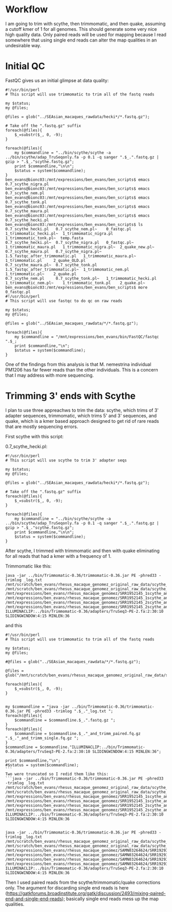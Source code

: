 # Workflow

I am going to trim with scythe, then trimmomatic, and then quake, assuming a cutoff kmer of 1 for all genomes.  This should generate some very nice high quality data.  Only paired reads will be used for mapping because I read somewhere that using single end reads can alter the map qualities in an undesirable way.

# Initial QC

FastQC gives us an initial glimpse at data quality:
```
#!/usr/bin/perl
# This script will use trimmomatic to trim all of the fastq reads

my $status;
my @files;

@files = glob("../SEAsian_macaques_rawdata/hecki*/*.fastq.gz");

# Take off the ".fastq.gz" suffix
foreach(@files){
    $_=substr($_, 0, -9);
}

foreach(@files){
    my $commandline = "../bin/scythe/scythe -a ../bin/scythe/adap_TruSeqonly.fa -p 0.1 -q sanger ".$_.".fastq.gz | gzip > ".$_."scythe.fastq.gz";
    print $commandline,"\n\n";
    $status = system($commandline);
}
ben_evans@bionc03:/mnt/expressions/ben_evans/ben_scripts$ emacs 0.7_scythe_nigra.pl
ben_evans@bionc03:/mnt/expressions/ben_evans/ben_scripts$ emacs 0.7_scythe_nem.pl
ben_evans@bionc03:/mnt/expressions/ben_evans/ben_scripts$ emacs 0.7_scythe_tonk.pl
ben_evans@bionc03:/mnt/expressions/ben_evans/ben_scripts$ emacs 0.7_scythe_maura.pl
ben_evans@bionc03:/mnt/expressions/ben_evans/ben_scripts$ emacs 0.7_scythe_hecki.pl
ben_evans@bionc03:/mnt/expressions/ben_evans/ben_scripts$ ls
0.7_scythe_hecki.pl   0.7_scythe_nem.pl~    0_fastqc.pl			      1_trimmomatic_hecki.pl~  1_trimmomatic_nigra.pl	1_trimmomatic_tonk.pl~	temp.fasta
0.7_scythe_hecki.pl~  0.7_scythe_nigra.pl   0_fastqc.pl~		      1_trimmomatic_maura.pl   1_trimmomatic_nigra.pl~	2_quake_new.pl~
0.7_scythe_maura.pl   0.7_scythe_nigra.pl~  1.5_fastqc_after_trimmomatic.pl   1_trimmomatic_maura.pl~  1_trimmomatic.pl		2_quake_OLD.pl
0.7_scythe_maura.pl~  0.7_scythe_tonk.pl    1.5_fastqc_after_trimmomatic.pl~  1_trimmomatic_nem.pl     1_trimmomatic.pl~	2_quake.pl
0.7_scythe_nem.pl     0.7_scythe_tonk.pl~   1_trimmomatic_hecki.pl	      1_trimmomatic_nem.pl~    1_trimmomatic_tonk.pl	2_quake.pl~
ben_evans@bionc03:/mnt/expressions/ben_evans/ben_scripts$ more 0_fastqc.pl
#!/usr/bin/perl
# This script will use fastqc to do qc on raw reads

my $status;
my @files;

@files = glob("../SEAsian_macaques_rawdata/*/*.fastq.gz");

foreach(@files){
    my $commandline = "/mnt/expressions/ben_evans/bin/FastQC/fastqc ".$_;
    print $commandline,"\n";
    $status = system($commandline);
}
```

One of the findings from this analysis is that M. nemestrina individual PM1206 has far fewer reads than the other individuals.  This is a concern that I may address with more sequencing.

# Trimming 3' ends with Scythe

I plan to use three appreachws to trim the data: scythe, which trims of 3' adapter sequences, trimmomatic, which trims 5' and 3' sequences, and quake, which is a kmer based approach designed to get rid of rare reads that are mostly sequencing errors.

First scythe with this script: 

0.7_scythe_hecki.pl:

```
#!/usr/bin/perl
# This script will use scythe to trim 3' adapter seqs

my $status;
my @files;

@files = glob("../SEAsian_macaques_rawdata/hecki*/*.fastq.gz");

# Take off the ".fastq.gz" suffix
foreach(@files){
    $_=substr($_, 0, -9);
}

foreach(@files){
    my $commandline = "../bin/scythe/scythe -a ../bin/scythe/adap_TruSeqonly.fa -p 0.1 -q sanger ".$_.".fastq.gz | gzip > ".$_."scythe.fastq.gz";
    print $commandline,"\n\n";
    $status = system($commandline);
}
```

After scythe, I trimmed with trimmomatic and then with quake eliminating for all reads that had a kmer with a frequency of 1.

Trimmomatic like this:
```
java -jar ../bin/Trimmomatic-0.36/trimmomatic-0.36.jar PE -phred33 -trimlog _log.txt /mnt/scratch/ben_evans/rhesus_macaque_genomez_original_raw_data/scythe_only/SRR1952145_1scythe.fastq.gz /mnt/scratch/ben_evans/rhesus_macaque_genomez_original_raw_data/scythe_only/SRR1952145_2scythe.fastq.gz /mnt/expressions/ben_evans/rhesus_macaque_genomez/SRR1952145_1scythe_and_trimm_paired.fastq.gz /mnt/expressions/ben_evans/rhesus_macaque_genomez/SRR1952145_1scythe_and_trimm_single.fastq.gz /mnt/expressions/ben_evans/rhesus_macaque_genomez/SRR1952145_2scythe_and_trimm_paired.fastq.gz /mnt/expressions/ben_evans/rhesus_macaque_genomez/SRR1952145_2scythe_and_trimm_single.fastq.gz ILLUMINACLIP:../bin/Trimmomatic-0.36/adapters/TruSeq3-PE-2.fa:2:30:10 SLIDINGWINDOW:4:15 MINLEN:36
```
and this
```
#!/usr/bin/perl                                                                                                                                                   
# This script will use trimmomatic to trim all of the fastq reads                                                                                                 

my $status;
my @files;

#@files = glob("../SEAsian_macaques_rawdata/*/*.fastq.gz");                                                                                                       

@files = glob("/mnt/scratch/ben_evans/rhesus_macaque_genomez_original_raw_data/scythe_only/SRR1952145*scythe.fastq.gz");

foreach(@files){
    $_=substr($_, 0, -9);
}


my $commandline = "java -jar ../bin/Trimmomatic-0.36/trimmomatic-0.36.jar PE -phred33 -trimlog ".$_."_log.txt ";
foreach(@files){
    $commandline = $commandline.$_.".fastq.gz ";
}
foreach(@files){
    $commandline = $commandline.$_."_and_trimm_paired.fq.gz ".$_."_and_trimm_single.fq.gz ";
}
$commandline = $commandline."ILLUMINACLIP:../bin/Trimmomatic-0.36/adapters/TruSeq3-PE-2.fa:2:30:10 SLIDINGWINDOW:4:15 MINLEN:36";

print $commandline,"\n";
#$status = system($commandline);                                                                                                         ```
Two were truncated so I redid them like this:
```java -jar ../bin/Trimmomatic-0.36/trimmomatic-0.36.jar PE -phred33 -trimlog _log.txt /mnt/scratch/ben_evans/rhesus_macaque_genomez_original_raw_data/scythe_only/SRR1952145_1scythe.fastq.gz /mnt/scratch/ben_evans/rhesus_macaque_genomez_original_raw_data/scythe_only/SRR1952145_2scythe.fastq.gz /mnt/expressions/ben_evans/rhesus_macaque_genomez/SRR1952145_1scythe_and_trimm_paired.fastq.gz /mnt/expressions/ben_evans/rhesus_macaque_genomez/SRR1952145_1scythe_and_trimm_single.fastq.gz /mnt/expressions/ben_evans/rhesus_macaque_genomez/SRR1952145_2scythe_and_trimm_paired.fastq.gz /mnt/expressions/ben_evans/rhesus_macaque_genomez/SRR1952145_2scythe_and_trimm_single.fastq.gz ILLUMINACLIP:../bin/Trimmomatic-0.36/adapters/TruSeq3-PE-2.fa:2:30:10 SLIDINGWINDOW:4:15 MINLEN:36


java -jar ../bin/Trimmomatic-0.36/trimmomatic-0.36.jar PE -phred33 -trimlog _log.txt /mnt/scratch/ben_evans/rhesus_macaque_genomez_original_raw_data/scythe_only/SRR1929379_1scythe.fastq.gz /mnt/scratch/ben_evans/rhesus_macaque_genomez_original_raw_data/scythe_only/SRR1929379_2scythe.fastq.gz /mnt/expressions/ben_evans/rhesus_macaque_genomez/SAMN03264624/SRR1929379_1scythe_and_trimm_paired.fastq.gz /mnt/expressions/ben_evans/rhesus_macaque_genomez/SAMN03264624/SRR1929379_1scythe_and_trimm_single.fastq.gz /mnt/expressions/ben_evans/rhesus_macaque_genomez/SAMN03264624/SRR1929379_1scythe_and_trimm_paired.fastq.gz /mnt/expressions/ben_evans/rhesus_macaque_genomez/SAMN03264624/SRR1929379_1scythe_and_trimm_single.fastq.gz ILLUMINACLIP:../bin/Trimmomatic-0.36/adapters/TruSeq3-PE-2.fa:2:30:10 SLIDINGWINDOW:4:15 MINLEN:36
```




Then I used paired reads from the scythe/trimmomatic/quake corrections only.  The argument for discarding single end reads is here (https://gatkforums.broadinstitute.org/gatk/discussion/2493/mixing-paired-end-and-single-end-reads); basically single end reads mess up the map qualities.
